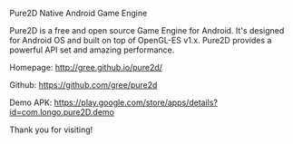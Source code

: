 Pure2D Native Android Game Engine

Pure2D is a free and open source Game Engine for Android.
It's designed for Android OS and built on top of OpenGL-ES v1.x.
Pure2D provides a powerful API set and amazing performance.

Homepage:
http://gree.github.io/pure2d/

Github:
https://github.com/gree/pure2d 

Demo APK:
https://play.google.com/store/apps/details?id=com.longo.pure2D.demo

Thank you for visiting!
